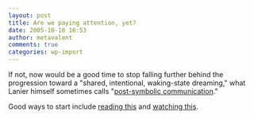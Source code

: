 ```yaml
---
layout: post
title: Are we paying attention, yet?
date: 2005-10-18 16:53
author: metavalent
comments: true
categories: wp-import
---
```

If not, now would be a good time to stop falling further behind the progression toward a "shared, intentional, waking-state dreaming," what Lanier himself sometimes calls "<a href="http://www.advanced.org/jaron/">post-symbolic communication</a>."

Good ways to start include <a href="http://www.futuresalon.org/2004/04/full_salon_with.html">reading this</a> and <a href="http://www.archive.org/details/FutureSalon_04_2004">watching this</a>.
